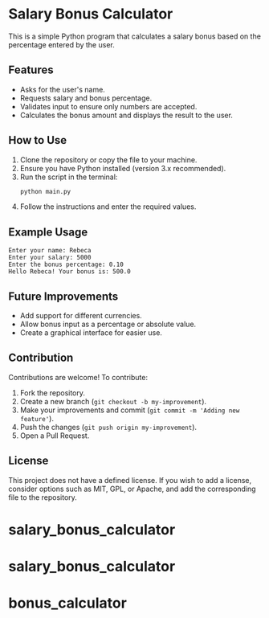# Salary Bonus Calculator

This is a simple Python program that calculates a salary bonus based on the percentage entered by the user.

## Features
- Asks for the user's name.
- Requests salary and bonus percentage.
- Validates input to ensure only numbers are accepted.
- Calculates the bonus amount and displays the result to the user.

## How to Use
1. Clone the repository or copy the file to your machine.
2. Ensure you have Python installed (version 3.x recommended).
3. Run the script in the terminal:
   ```sh
   python main.py
   ```
4. Follow the instructions and enter the required values.

## Example Usage
```
Enter your name: Rebeca
Enter your salary: 5000
Enter the bonus percentage: 0.10
Hello Rebeca! Your bonus is: 500.0
```

## Future Improvements
- Add support for different currencies.
- Allow bonus input as a percentage or absolute value.
- Create a graphical interface for easier use.

## Contribution
Contributions are welcome! To contribute:
1. Fork the repository.
2. Create a new branch (`git checkout -b my-improvement`).
3. Make your improvements and commit (`git commit -m 'Adding new feature'`).
4. Push the changes (`git push origin my-improvement`).
5. Open a Pull Request.

## License
This project does not have a defined license. If you wish to add a license, consider options such as MIT, GPL, or Apache, and add the corresponding file to the repository.

# salary_bonus_calculator
# salary_bonus_calculator
# bonus_calculator
